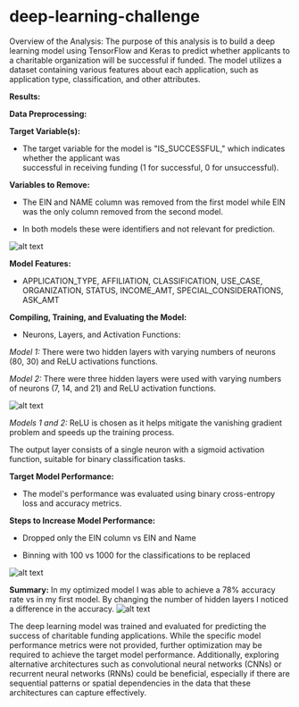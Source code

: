 # deep-learning-challenge

Overview of the Analysis: The purpose of this analysis is to build a deep learning model using TensorFlow and Keras to predict whether applicants to a charitable organization will be successful if funded. The model utilizes a dataset containing various features about each application, such as application type, classification, and other attributes.

**Results:**

**Data Preprocessing:**

**Target Variable(s):**
* The target variable for the model is "IS_SUCCESSFUL," which indicates whether the applicant was   
  successful in receiving funding (1 for successful, 0 for unsuccessful).

**Variables to Remove:**

* The EIN and NAME column was removed from the first model while EIN was the only column removed from 
  the second model.

* In both models these were identifiers and not relevant for prediction.

![alt text](<Name Binning-1.png>)

**Model Features:**

* APPLICATION_TYPE, AFFILIATION, CLASSIFICATION, USE_CASE, ORGANIZATION, STATUS, INCOME_AMT, SPECIAL_CONSIDERATIONS, ASK_AMT

**Compiling, Training, and Evaluating the Model:**

* Neurons, Layers, and Activation Functions:

*Model 1:* There were two hidden layers with varying numbers of neurons (80, 30) and ReLU activations 
           functions. 

*Model 2:* There were three hidden layers were used with varying numbers of neurons (7, 14, and 21) and ReLU activation functions. 

![alt text](hidden_layers-1.png)

*Models 1 and 2:* ReLU is chosen as it helps mitigate the vanishing gradient    problem and speeds up the training process.

The output layer consists of a single neuron with a sigmoid activation function, suitable for binary classification tasks.

**Target Model Performance:**

* The model's performance was evaluated using binary cross-entropy loss and accuracy metrics.

**Steps to Increase Model Performance:**

* Dropped only the EIN column vs EIN and Name 

* Binning with 100 vs 1000 for the classifications to be replaced

![alt text](classifications_to_replace-binning-1.png)

**Summary:** In my optimized model I was able to achieve a 78% accuracy rate vs in my first model. By changing the number of hidden layers I noticed a difference in the accuracy.
![alt text](<Optimization -1.png>)

The deep learning model was trained and evaluated for predicting the success of charitable funding applications. While the specific model performance metrics were not provided, further optimization may be required to achieve the target model performance. Additionally, exploring alternative architectures such as convolutional neural networks (CNNs) or recurrent neural networks (RNNs) could be beneficial, especially if there are sequential patterns or spatial dependencies in the data that these architectures can capture effectively.

